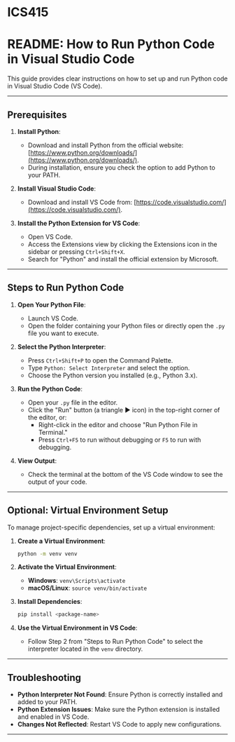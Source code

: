 # ICS415
# README: How to Run Python Code in Visual Studio Code

This guide provides clear instructions on how to set up and run Python code in Visual Studio Code (VS Code).

---

## Prerequisites

1. **Install Python**:
   - Download and install Python from the official website: [https://www.python.org/downloads/](https://www.python.org/downloads/).
   - During installation, ensure you check the option to add Python to your PATH.

2. **Install Visual Studio Code**:
   - Download and install VS Code from: [https://code.visualstudio.com/](https://code.visualstudio.com/).

3. **Install the Python Extension for VS Code**:
   - Open VS Code.
   - Access the Extensions view by clicking the Extensions icon in the sidebar or pressing `Ctrl+Shift+X`.
   - Search for "Python" and install the official extension by Microsoft.

---

## Steps to Run Python Code

1. **Open Your Python File**:
   - Launch VS Code.
   - Open the folder containing your Python files or directly open the `.py` file you want to execute.

2. **Select the Python Interpreter**:
   - Press `Ctrl+Shift+P` to open the Command Palette.
   - Type `Python: Select Interpreter` and select the option.
   - Choose the Python version you installed (e.g., Python 3.x).

3. **Run the Python Code**:
   - Open your `.py` file in the editor.
   - Click the "Run" button (a triangle ▶ icon) in the top-right corner of the editor, or:
     - Right-click in the editor and choose "Run Python File in Terminal."
     - Press `Ctrl+F5` to run without debugging or `F5` to run with debugging.

4. **View Output**:
   - Check the terminal at the bottom of the VS Code window to see the output of your code.

---

## Optional: Virtual Environment Setup

To manage project-specific dependencies, set up a virtual environment:

1. **Create a Virtual Environment**:
   ```bash
   python -m venv venv
   ```

2. **Activate the Virtual Environment**:
   - **Windows**: `venv\Scripts\activate`
   - **macOS/Linux**: `source venv/bin/activate`

3. **Install Dependencies**:
   ```bash
   pip install <package-name>
   ```

4. **Use the Virtual Environment in VS Code**:
   - Follow Step 2 from "Steps to Run Python Code" to select the interpreter located in the `venv` directory.

---

## Troubleshooting

- **Python Interpreter Not Found**: Ensure Python is correctly installed and added to your PATH.
- **Python Extension Issues**: Make sure the Python extension is installed and enabled in VS Code.
- **Changes Not Reflected**: Restart VS Code to apply new configurations.

---

